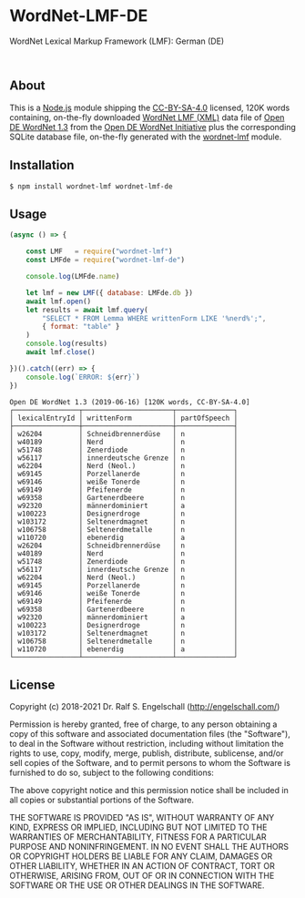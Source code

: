 
WordNet-LMF-DE
==============

WordNet Lexical Markup Framework (LMF): German (DE)

<p/>
<img src="https://nodei.co/npm/wordnet-lmf-de.png?downloads=true&stars=true" alt=""/>

<p/>
<img src="https://david-dm.org/rse/wordnet-lmf-de.png" alt=""/>

About
-----

This is a [Node.js](https://nodejs.org/) module shipping the
[CC-BY-SA-4.0](https://spdx.org/licenses/CC-BY-SA-4.0.html) licensed,
120K words containing, on-the-fly downloaded [WordNet LMF (XML)](https://github.com/globalwordnet/schemas)
data file of [Open DE WordNet 1.3](https://github.com/hdaSprachtechnologie/odenet/)
from the [Open DE WordNet Initiative](https://ikum.mediencampus.h-da.de/projekt/open-de-wordnet-initiative/)
plus the corresponding SQLite database file, on-the-fly generated with the
[wordnet-lmf](https://npmjs.com/wordnet-lmf) module.

Installation
------------

```shell
$ npm install wordnet-lmf wordnet-lmf-de
```

Usage
-----

```js
(async () => {

    const LMF   = require("wordnet-lmf")
    const LMFde = require("wordnet-lmf-de")

    console.log(LMFde.name)

    let lmf = new LMF({ database: LMFde.db })
    await lmf.open()
    let results = await lmf.query(
        "SELECT * FROM Lemma WHERE writtenForm LIKE '%nerd%';",
        { format: "table" }
    )
    console.log(results)
    await lmf.close()

})().catch((err) => {
    console.log(`ERROR: ${err}`)
})
```

```
Open DE WordNet 1.3 (2019-06-16) [120K words, CC-BY-SA-4.0]
┌────────────────┬──────────────────────┬──────────────┐
│ lexicalEntryId │ writtenForm          │ partOfSpeech │
├────────────────┼──────────────────────┼──────────────┤
│ w26204         │ Schneidbrennerdüse   │ n            │
│ w40189         │ Nerd                 │ n            │
│ w51748         │ Zenerdiode           │ n            │
│ w56117         │ innerdeutsche Grenze │ n            │
│ w62204         │ Nerd (Neol.)         │ n            │
│ w69145         │ Porzellanerde        │ n            │
│ w69146         │ weiße Tonerde        │ n            │
│ w69149         │ Pfeifenerde          │ n            │
│ w69358         │ Gartenerdbeere       │ n            │
│ w92320         │ männerdominiert      │ a            │
│ w100223        │ Designerdroge        │ n            │
│ w103172        │ Seltenerdmagnet      │ n            │
│ w106758        │ Seltenerdmetalle     │ n            │
│ w110720        │ ebenerdig            │ a            │
│ w26204         │ Schneidbrennerdüse   │ n            │
│ w40189         │ Nerd                 │ n            │
│ w51748         │ Zenerdiode           │ n            │
│ w56117         │ innerdeutsche Grenze │ n            │
│ w62204         │ Nerd (Neol.)         │ n            │
│ w69145         │ Porzellanerde        │ n            │
│ w69146         │ weiße Tonerde        │ n            │
│ w69149         │ Pfeifenerde          │ n            │
│ w69358         │ Gartenerdbeere       │ n            │
│ w92320         │ männerdominiert      │ a            │
│ w100223        │ Designerdroge        │ n            │
│ w103172        │ Seltenerdmagnet      │ n            │
│ w106758        │ Seltenerdmetalle     │ n            │
│ w110720        │ ebenerdig            │ a            │
└────────────────┴──────────────────────┴──────────────┘
```

License
-------

Copyright (c) 2018-2021 Dr. Ralf S. Engelschall (http://engelschall.com/)

Permission is hereby granted, free of charge, to any person obtaining
a copy of this software and associated documentation files (the
"Software"), to deal in the Software without restriction, including
without limitation the rights to use, copy, modify, merge, publish,
distribute, sublicense, and/or sell copies of the Software, and to
permit persons to whom the Software is furnished to do so, subject to
the following conditions:

The above copyright notice and this permission notice shall be included
in all copies or substantial portions of the Software.

THE SOFTWARE IS PROVIDED "AS IS", WITHOUT WARRANTY OF ANY KIND,
EXPRESS OR IMPLIED, INCLUDING BUT NOT LIMITED TO THE WARRANTIES OF
MERCHANTABILITY, FITNESS FOR A PARTICULAR PURPOSE AND NONINFRINGEMENT.
IN NO EVENT SHALL THE AUTHORS OR COPYRIGHT HOLDERS BE LIABLE FOR ANY
CLAIM, DAMAGES OR OTHER LIABILITY, WHETHER IN AN ACTION OF CONTRACT,
TORT OR OTHERWISE, ARISING FROM, OUT OF OR IN CONNECTION WITH THE
SOFTWARE OR THE USE OR OTHER DEALINGS IN THE SOFTWARE.

